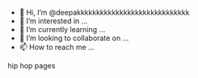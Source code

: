 - 👋 Hi, I’m @deepakkkkkkkkkkkkkkkkkkkkkkkkkkkkk
- 👀 I’m interested in ...
- 🌱 I’m currently learning ...
- 💞️ I’m looking to collaborate on ...
- 📫 How to reach me ...

<!---
deepakkkkkkkkkkkkkkkkkkkkkkkkkkkkk/deepakkkkkkkkkkkkkkkkkkkkkkkkkkkkk is a ✨ special ✨ repository because its `README.md` (this file) appears on your GitHub profile.
You can click the Preview link to take a look at your changes.
--->
hip hop pages
